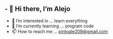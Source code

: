 ## - 👋 Hi there, I’m Alejo
- 👀 I’m interested in ... learn everything
- 🌱 I’m currently learning ... program code
- 📫 How to reach me ... pintoale209@gmail.com

<!---
2Alejo0/2Alejo0 is a ✨ special ✨ repository because its `README.md` (this file) appears on your GitHub profile.
You can click the Preview link to take a look at your changes.
--->
